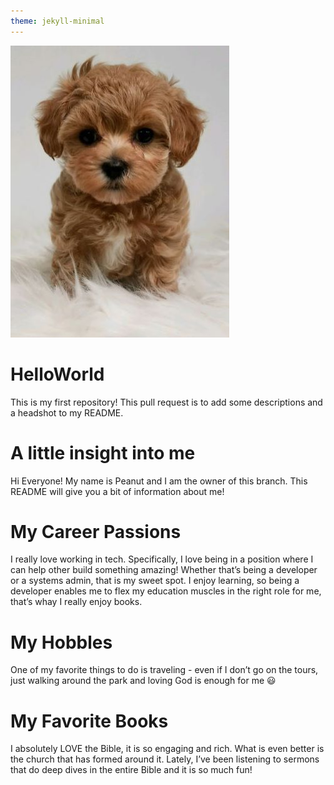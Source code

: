 ```yaml
---
theme: jekyll-minimal
---
```


![headshot](https://github.com/ldfoskey1023/HelloWorld/blob/main/s2-brown%20maltese%20shih%20tzu.jpg)

# HelloWorld
This is my first repository! This pull request is to add some descriptions and a headshot to my README.

# A little insight into me
Hi Everyone! My name is Peanut and I am the owner of this branch. This README will give you a bit of information about me!

# My Career Passions
I really love working in tech. Specifically, I love being in a position where I can help other build something amazing! Whether that’s being a developer or a systems admin, that is my sweet spot. I enjoy learning, so being a developer enables me to flex my education muscles in the right role for me, that’s whay I really enjoy books.

# My Hobbles
One of my favorite things to do is traveling - even if I don’t go on the tours, just walking around the park and loving God is enough for me 😃

# My Favorite Books
I absolutely LOVE the Bible, it is so engaging and rich. What is even better is the church that has formed around it. Lately, I’ve been listening to sermons that do deep dives in the entire Bible and it is so much fun!
